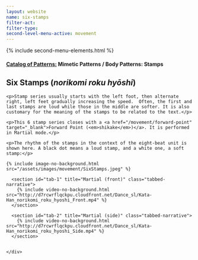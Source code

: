 ```yaml
---
layout: website
name: six-stamps
filter-act:
filter-type:
second-level-menu-active: movement
---
```

{% include second-menu-elements.html %}

<main class="page-content">
  <div class="text-container">
    <h4><a href="/movement/">Catalog of Patterns:</a> Mimetic Patterns / Body Patterns: Stamps</h4>
    <h2>Six Stamps (<em>norikomi roku hyōshi</em>)</h2>

    <p>Stamp series usually starts with the left foot, then alternate right, left feet gradually increasing the speed.  Often, the first and last stamps are loud while those in the middle are softer. It is also customary for the meaning of the stamps to be related to the text.</p>

    <p>This 6 stamp series closes with a <a href="/movement/forward-point" target="_blank">Forward Point (<em>shikake</em>)</a>. It is performed in Martial mode.</p>

    <p>The rhythm of the stamps in the context of the eight-beat unit is shown here. A black dot means a loud stamp, and a white one, a soft stamp:</p>

    {% include image-no-background.html src="/assets/images/movement/SixStamps.jpeg" %}


  </div>


<div class="tabs-container">
  <div class="tabs-container__links">
    <div class="wrapper">
      <div id="tabs"></div>
    </div>
  </div>
  <div class="tabs-container__content">
    <div class="wrapper">

      <section id="tab-1" title="Martial (front)" class="tabbed-narrative">
        {% include video-no-background.html src="http://d7rcwrflqckpu.cloudfront.net/Dance_sl/Kata-Han_norikomi_roku_hyoshi_Front.mp4" %}
      </section>

      <section id="tab-2" title="Martial (side)" class="tabbed-narrative">
        {% include video-no-background.html src="http://d7rcwrflqckpu.cloudfront.net/Dance_sl/Kata-Han_norikomi_roku_hyoshi_Side.mp4" %}
      </section>


    </div>
  </div>
</div>
</main>
